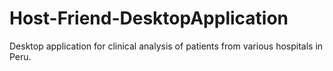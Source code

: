 # Host-Friend-DesktopApplication
Desktop application for clinical analysis of patients from various hospitals in Peru.
